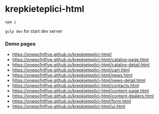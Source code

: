 # krepkieteplici-html

`npm i`

`gulp dev` for start dev server

### Demo pages

* https://onepo1ntfive.github.io/krepkieteplici-html/
* https://onepo1ntfive.github.io/krepkieteplici-html/catalog-page.html
* https://onepo1ntfive.github.io/krepkieteplici-html/catalog-detail.html
* https://onepo1ntfive.github.io/krepkieteplici-html/cart.html
* https://onepo1ntfive.github.io/krepkieteplici-html/news.html
* https://onepo1ntfive.github.io/krepkieteplici-html/news-detail.html
* https://onepo1ntfive.github.io/krepkieteplici-html/contacts.html
* https://onepo1ntfive.github.io/krepkieteplici-html/content-page.html
* https://onepo1ntfive.github.io/krepkieteplici-html/content-dealers.html
* https://onepo1ntfive.github.io/krepkieteplici-html/form.html
* https://onepo1ntfive.github.io/krepkieteplici-html/ui.html
